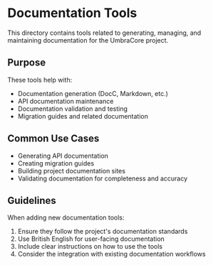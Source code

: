 # Documentation Tools

This directory contains tools related to generating, managing, and maintaining documentation for the UmbraCore project.

## Purpose

These tools help with:

- Documentation generation (DocC, Markdown, etc.)
- API documentation maintenance
- Documentation validation and testing
- Migration guides and related documentation

## Common Use Cases

- Generating API documentation
- Creating migration guides
- Building project documentation sites
- Validating documentation for completeness and accuracy

## Guidelines

When adding new documentation tools:

1. Ensure they follow the project's documentation standards
2. Use British English for user-facing documentation
3. Include clear instructions on how to use the tools
4. Consider the integration with existing documentation workflows
